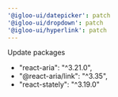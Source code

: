 ```yaml
---
'@igloo-ui/datepicker': patch
'@igloo-ui/dropdown': patch
'@igloo-ui/hyperlink': patch
---
```


Update packages

- "react-aria": "^3.21.0",
- "@react-aria/link": "^3.35",
- "react-stately": "^3.19.0"
